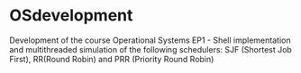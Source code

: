 # OSdevelopment
Development of the course Operational Systems
EP1 - Shell implementation and multithreaded simulation of the following schedulers: SJF (Shortest Job First), RR(Round Robin) and PRR (Priority Round Robin)
